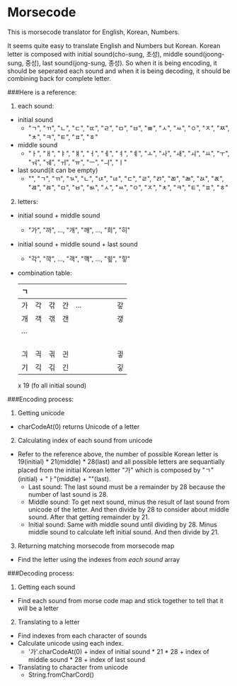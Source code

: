 # Morsecode
This is morsecode translator for English, Korean, Numbers.

It seems quite easy to translate English and Numbers but Korean. 
Korean letter is composed with initial sound(cho-sung, 초성), middle sound(joong-sung, 중성), last sound(jong-sung, 종성). So when it is being encoding, it should be seperated each sound and when it is being decoding, it should be combining back for complete letter. 

###Here is a reference:

1. each sound:
  * initial sound
    - "ㄱ", "ㄲ", "ㄴ", "ㄷ", "ㄸ", "ㄹ", "ㅁ", "ㅂ", "ㅃ", "ㅅ", "ㅆ", "ㅇ", "ㅈ", "ㅉ", "ㅊ", "ㅋ", "ㅌ", "ㅍ", "ㅎ"
  * middle sound
    - "ㅏ", "ㅐ", "ㅑ", "ㅒ", "ㅓ", "ㅔ", "ㅕ", "ㅖ", "ㅗ", "ㅘ", "ㅙ", "ㅚ", "ㅛ", "ㅜ", "ㅝ", "ㅞ", "ㅟ", "ㅠ", "ㅡ", "ㅢ", "ㅣ"
  * last sound(it can be empty)
    - "", "ㄱ", "ㄲ", "ㄳ", "ㄴ", "ㄵ", "ㄶ", "ㄷ", "ㄹ", "ㄺ", "ㄻ", "ㄼ", "ㄽ", "ㄾ", "ㄿ", "ㅀ", "ㅁ", "ㅂ", "ㅄ", "ㅅ", "ㅆ", "ㅇ", "ㅈ", "ㅊ", "ㅋ", "ㅌ", "ㅍ", "ㅎ"
 
2. letters:
  * initial sound + middle sound
    - "가", "까", ..., "개", "깨", ..., "희", "히"
  * initial sound + middle sound + last sound
    - "각", "깍", ..., "객", "깩", ..., "힢", "힣"
  * combination table:
    
    |ㄱ   |   |   |   |   |   |   |   |   |   |
    |---|---|---|---|---|---|---|---|---|---|
    |가   |각   |갂   |간   | ...  |   |   |   |   |갛   |
    |개   |객   |갞   |갠   |   |   |   |   |   |갷   |
    |...   |   |   |   |   |   |   |   |   |   |
    |   |   |   |   |   |   |   |   |   |   |
    |   |   |   |   |   |   |   |   |   |   |
    |   |   |   |   |   |   |   |   |   |   |
    |   |   |   |   |   |   |   |   |   |   |
    |긔   |긕   |긖   |긘   |   |   |   |   |   |긯   |
    |기   |긱   |긲   |긴   |   |   |   |   |   |깋   |
    x 19 (fo all initial sound)

###Encoding process:

1. Getting unicode
  * charCodeAt(0) returns Unicode of a letter
2. Calculating index of each sound from unicode
  * Refer to the reference above, the number of possible Korean letter is 19(initial) * 21(middle) * 28(last) and all possible letters are sequantially placed from the initial Korean letter "가" which is composed by "ㄱ"(initial) + "ㅏ"(middle) + ""(last). 
    * Last sound: The last sound must be a remainder by 28 because the number of last sound is 28.
    * Middle sound: To get next sound, minus the result of last sound from unicode of the letter. And then divide by 28 to consider about middle sound. After that getting remainder by 21.
    * Initial sound: Same with middle sound until dividing by 28. Minus middle sound to calculate left initial sound. And then divide by 21.
  
3. Returning matching morsecode from morsecode map
  * Find the letter using the indexes from *each sound* array

###Decoding process:

1. Getting each sound
  * Find each sound from morse code map and stick together to tell that it will be a letter
2. Translating to a letter
  * Find indexes from each character of sounds
  * Calculate unicode using each index.
    * '가'.charCodeAt(0) + index of initial sound * 21 * 28 + index of middle sound * 28 + index of last sound
  * Translating to character from unicode
    * String.fromCharCord()
